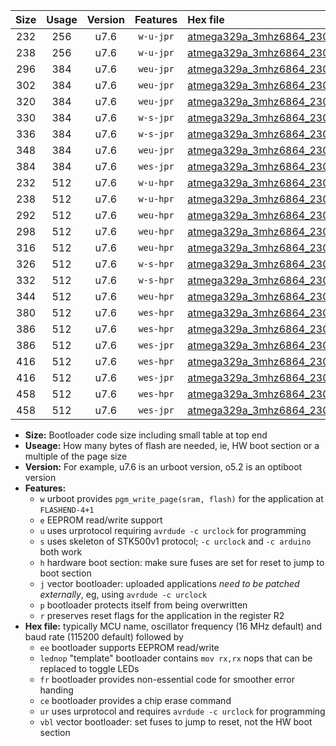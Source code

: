 |Size|Usage|Version|Features|Hex file|
|:-:|:-:|:-:|:-:|:--|
|232|256|u7.6|`w-u-jpr`|[atmega329a_3mhz6864_230400bps_ur_vbl.hex](https://raw.githubusercontent.com/stefanrueger/urboot/main/atmega329a_3mhz6864_230400bps_ur_vbl.hex)|
|238|256|u7.6|`w-u-jpr`|[atmega329a_3mhz6864_230400bps_lednop_ur_vbl.hex](https://raw.githubusercontent.com/stefanrueger/urboot/main/atmega329a_3mhz6864_230400bps_lednop_ur_vbl.hex)|
|296|384|u7.6|`weu-jpr`|[atmega329a_3mhz6864_230400bps_ee_ur_vbl.hex](https://raw.githubusercontent.com/stefanrueger/urboot/main/atmega329a_3mhz6864_230400bps_ee_ur_vbl.hex)|
|302|384|u7.6|`weu-jpr`|[atmega329a_3mhz6864_230400bps_ee_lednop_ur_vbl.hex](https://raw.githubusercontent.com/stefanrueger/urboot/main/atmega329a_3mhz6864_230400bps_ee_lednop_ur_vbl.hex)|
|320|384|u7.6|`weu-jpr`|[atmega329a_3mhz6864_230400bps_ee_lednop_fr_ur_vbl.hex](https://raw.githubusercontent.com/stefanrueger/urboot/main/atmega329a_3mhz6864_230400bps_ee_lednop_fr_ur_vbl.hex)|
|330|384|u7.6|`w-s-jpr`|[atmega329a_3mhz6864_230400bps_vbl.hex](https://raw.githubusercontent.com/stefanrueger/urboot/main/atmega329a_3mhz6864_230400bps_vbl.hex)|
|336|384|u7.6|`w-s-jpr`|[atmega329a_3mhz6864_230400bps_lednop_vbl.hex](https://raw.githubusercontent.com/stefanrueger/urboot/main/atmega329a_3mhz6864_230400bps_lednop_vbl.hex)|
|348|384|u7.6|`weu-jpr`|[atmega329a_3mhz6864_230400bps_ee_lednop_fr_ce_ur_vbl.hex](https://raw.githubusercontent.com/stefanrueger/urboot/main/atmega329a_3mhz6864_230400bps_ee_lednop_fr_ce_ur_vbl.hex)|
|384|384|u7.6|`wes-jpr`|[atmega329a_3mhz6864_230400bps_ee_vbl.hex](https://raw.githubusercontent.com/stefanrueger/urboot/main/atmega329a_3mhz6864_230400bps_ee_vbl.hex)|
|232|512|u7.6|`w-u-hpr`|[atmega329a_3mhz6864_230400bps_ur.hex](https://raw.githubusercontent.com/stefanrueger/urboot/main/atmega329a_3mhz6864_230400bps_ur.hex)|
|238|512|u7.6|`w-u-hpr`|[atmega329a_3mhz6864_230400bps_lednop_ur.hex](https://raw.githubusercontent.com/stefanrueger/urboot/main/atmega329a_3mhz6864_230400bps_lednop_ur.hex)|
|292|512|u7.6|`weu-hpr`|[atmega329a_3mhz6864_230400bps_ee_ur.hex](https://raw.githubusercontent.com/stefanrueger/urboot/main/atmega329a_3mhz6864_230400bps_ee_ur.hex)|
|298|512|u7.6|`weu-hpr`|[atmega329a_3mhz6864_230400bps_ee_lednop_ur.hex](https://raw.githubusercontent.com/stefanrueger/urboot/main/atmega329a_3mhz6864_230400bps_ee_lednop_ur.hex)|
|316|512|u7.6|`weu-hpr`|[atmega329a_3mhz6864_230400bps_ee_lednop_fr_ur.hex](https://raw.githubusercontent.com/stefanrueger/urboot/main/atmega329a_3mhz6864_230400bps_ee_lednop_fr_ur.hex)|
|326|512|u7.6|`w-s-hpr`|[atmega329a_3mhz6864_230400bps.hex](https://raw.githubusercontent.com/stefanrueger/urboot/main/atmega329a_3mhz6864_230400bps.hex)|
|332|512|u7.6|`w-s-hpr`|[atmega329a_3mhz6864_230400bps_lednop.hex](https://raw.githubusercontent.com/stefanrueger/urboot/main/atmega329a_3mhz6864_230400bps_lednop.hex)|
|344|512|u7.6|`weu-hpr`|[atmega329a_3mhz6864_230400bps_ee_lednop_fr_ce_ur.hex](https://raw.githubusercontent.com/stefanrueger/urboot/main/atmega329a_3mhz6864_230400bps_ee_lednop_fr_ce_ur.hex)|
|380|512|u7.6|`wes-hpr`|[atmega329a_3mhz6864_230400bps_ee.hex](https://raw.githubusercontent.com/stefanrueger/urboot/main/atmega329a_3mhz6864_230400bps_ee.hex)|
|386|512|u7.6|`wes-hpr`|[atmega329a_3mhz6864_230400bps_ee_lednop.hex](https://raw.githubusercontent.com/stefanrueger/urboot/main/atmega329a_3mhz6864_230400bps_ee_lednop.hex)|
|386|512|u7.6|`wes-jpr`|[atmega329a_3mhz6864_230400bps_ee_lednop_vbl.hex](https://raw.githubusercontent.com/stefanrueger/urboot/main/atmega329a_3mhz6864_230400bps_ee_lednop_vbl.hex)|
|416|512|u7.6|`wes-hpr`|[atmega329a_3mhz6864_230400bps_ee_lednop_fr.hex](https://raw.githubusercontent.com/stefanrueger/urboot/main/atmega329a_3mhz6864_230400bps_ee_lednop_fr.hex)|
|416|512|u7.6|`wes-jpr`|[atmega329a_3mhz6864_230400bps_ee_lednop_fr_vbl.hex](https://raw.githubusercontent.com/stefanrueger/urboot/main/atmega329a_3mhz6864_230400bps_ee_lednop_fr_vbl.hex)|
|458|512|u7.6|`wes-hpr`|[atmega329a_3mhz6864_230400bps_ee_lednop_fr_ce.hex](https://raw.githubusercontent.com/stefanrueger/urboot/main/atmega329a_3mhz6864_230400bps_ee_lednop_fr_ce.hex)|
|458|512|u7.6|`wes-jpr`|[atmega329a_3mhz6864_230400bps_ee_lednop_fr_ce_vbl.hex](https://raw.githubusercontent.com/stefanrueger/urboot/main/atmega329a_3mhz6864_230400bps_ee_lednop_fr_ce_vbl.hex)|

- **Size:** Bootloader code size including small table at top end
- **Useage:** How many bytes of flash are needed, ie, HW boot section or a multiple of the page size
- **Version:** For example, u7.6 is an urboot version, o5.2 is an optiboot version
- **Features:**
  + `w` urboot provides `pgm_write_page(sram, flash)` for the application at `FLASHEND-4+1`
  + `e` EEPROM read/write support
  + `u` uses urprotocol requiring `avrdude -c urclock` for programming
  + `s` uses skeleton of STK500v1 protocol; `-c urclock` and `-c arduino` both work
  + `h` hardware boot section: make sure fuses are set for reset to jump to boot section
  + `j` vector bootloader: uploaded applications *need to be patched externally*, eg, using `avrdude -c urclock`
  + `p` bootloader protects itself from being overwritten
  + `r` preserves reset flags for the application in the register R2
- **Hex file:** typically MCU name, oscillator frequency (16 MHz default) and baud rate (115200 default) followed by
  + `ee` bootloader supports EEPROM read/write
  + `lednop` "template" bootloader contains `mov rx,rx` nops that can be replaced to toggle LEDs
  + `fr` bootloader provides non-essential code for smoother error handing
  + `ce` bootloader provides a chip erase command
  + `ur` uses urprotocol and requires `avrdude -c urclock` for programming
  + `vbl` vector bootloader: set fuses to jump to reset, not the HW boot section
